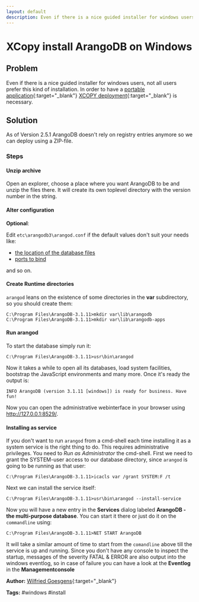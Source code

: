 ```yaml
---
layout: default
description: Even if there is a nice guided installer for windows users, not all users prefer this kind of installation
---
```

XCopy install ArangoDB on Windows
=================================

Problem
-------

Even if there is a nice guided installer for windows users, not all users prefer this kind of installation. In order to have a [portable application](http://en.wikipedia.org/wiki/Portable_application){:target="_blank"} [XCOPY deployment](http://en.wikipedia.org/wiki/XCOPY_deployment){:target="_blank"} is necessary.

Solution
--------
As of Version 2.5.1 ArangoDB doesn't rely on registry entries anymore so we can deploy using a ZIP-file.

### Steps

#### Unzip archive

Open an explorer, choose a place where you want ArangoDB to be and unzip the files there. It will create its own toplevel directory with the version number in the string.

#### Alter configuration

**Optional**:

Edit `etc\arangodb3\arangod.conf` if the default values don't suit your needs 
like:

- [the location of the database files](../administration-configuration-wal.html)
- [ports to bind](../administration-configuration-endpoint.html)

and so on.



#### Create Runtime directories

`arangod` leans on the existence of some directories in the **var** subdirectory, so you should create them:

```
C:\Program Files\ArangoDB-3.1.11>mkdir var\lib\arangodb
C:\Program Files\ArangoDB-3.1.11>mkdir var\lib\arangodb-apps
```

#### Run arangod

To start the database simply run it:

```
C:\Program Files\ArangoDB-3.1.11>usr\bin\arangod
```

Now it takes a while to open all its databases, load system facilities, bootstrap the JavaScript environments and many more. Once it's ready the output is:

```
INFO ArangoDB (version 3.1.11 [windows]) is ready for business. Have fun!
```

Now you can open the administrative webinterface in your browser using http://127.0.0.1:8529/.

#### Installing as service

If you don't want to run `arangod` from a cmd-shell each time installing it as a system service is the right thing to do.
This requires administrative privileges. You need to *Run as Administrator* the cmd-shell.
First we need to grant the SYSTEM-user access to our database directory, since `arangod` is going to be running as that user:

```
C:\Program Files\ArangoDB-3.1.11>icacls var /grant SYSTEM:F /t
```

Next we can install the service itself:

```
C:\Program Files\ArangoDB-3.1.11>usr\bin\arangod --install-service
```

Now you will have a new entry in the **Services** dialog labeled **ArangoDB - the multi-purpose database**. You can start it there or just do it on the `commandline` using:

```
C:\Program Files\ArangoDB-3.1.11>NET START ArangoDB
```

It will take a similar amount of time to start from the `comandline` above till the service is up and running.
Since you don't have any console to inspect the startup, messages of the severity FATAL & ERROR are also output into the windows eventlog, so in case of failure you can have a look at the **Eventlog** in the **Managementconsole**

**Author:** [Wilfried Goesgens](https://github.com/dothebart){:target="_blank"}

**Tags:** #windows #install
